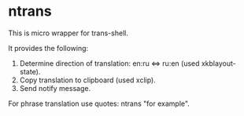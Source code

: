 ntrans
==============
This is micro wrapper for trans-shell.

It provides the following:

1. Determine direction of translation: en:ru <=> ru:en (used xkblayout-state).
2. Copy translation to clipboard (used xclip).
3. Send notify message.

For phrase translation use quotes: ntrans "for example".
